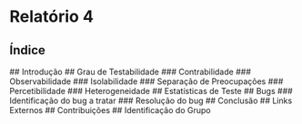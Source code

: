 # Relatório 4

## Índice

<a name="introduction">
## Introdução

<a name="testability">
## Grau de Testabilidade

<a name="controllability">
### Contrabilidade

<a name="observability">
### Observabilidade

<a name="isolateability">
### Isolabilidade

<a name="preocupations">
### Separação de Preocupações

<a name="understand">
### Percetibilidade

<a name="heterogeinidade">
### Heterogeneidade

<a name="statistics">
## Estatísticas de Teste

<a name="bugs">
## Bugs

<a name="bugid">
### Identificação do bug a tratar
<a name="bugres">
### Resolução do bug

<a name="conclusion">
## Conclusão

<a name="links">
## Links Externos

<a name="contribuitions">
## Contribuições

<a name="idgrupe">
## Identificação do Grupo

